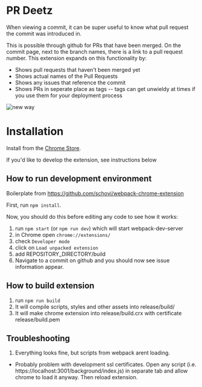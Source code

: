 # PR Deetz

When viewing a commit, it can be super useful to know what pull request the commit was introduced in.

This is possible through github for PRs that have been merged. On the commit page, next to the branch names, there is a link to a pull request number.  This extension expands on this functionality by:
- Shows pull requests that haven't been merged yet
- Shows actual names of the Pull Requests
- Shows any issues that reference the commit
- Shows PRs in seperate place as tags -- tags can get unwieldy at times if you use them for your deployment process

![new way](https://www.evernote.com/shard/s318/sh/6fd2522f-28fd-470e-b7ba-898794734bab/85172cae3102dc657f6045b7d71ea073/deep/0/Screenshot%207/15/16,%2012:27%20PM.jpg)

# Installation

Install from the [Chrome Store](https://chrome.google.com/webstore/detail/prdeetz/mjljchhaghlgdbpmnangcifkfdccomjc). 

If you'd like to develop the extension, see instructions below

## How to run development environment

Boilerplate from https://github.com/schovi/webpack-chrome-extension

First, run `npm install`.

Now, you should do this before editing any code to see how it works:

1. run `npm start` (or `npm run dev`) which will start webpack-dev-server
2. in Chrome open `chrome://extensions/`
3. check `Developer mode`
4. click on `Load unpacked extension`
5. add REPOSITORY_DIRECTORY/build
6. Navigate to a commit on github and you should now see issue information appear.

## How to build extension

1. run `npm run build`
2. It will compile scripts, styles and other assets into release/build/
3. It will make chrome extension into release/build.crx with certificate release/build.pem

## Troubleshooting

1. Everything looks fine, but scripts from webpack arent loading.
  - Probably problem with development ssl certificates. Open any script (i.e. https://localhost:3001/background/index.js) in separate tab and allow chrome to load it anyway. Then reload extension.
